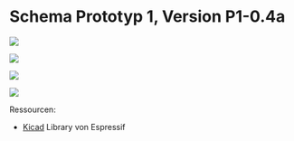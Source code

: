 
# Schema Prototyp 1, Version P1-0.4a

![](Output/Spice.svg)

![](Output/Spice.png)

![](Output/Spice-F_Cu.svg)

![](Output/Spice-Edge_Cuts.svg)

Ressourcen:

- [Kicad](https://github.com/espressif/kicad-libraries) Library von Espressif
